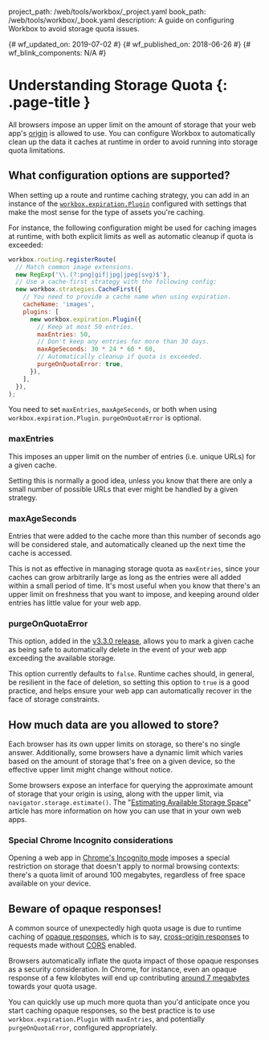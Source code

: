 project_path: /web/tools/workbox/_project.yaml
book_path: /web/tools/workbox/_book.yaml
description: A guide on configuring Workbox to avoid storage quota issues.

{# wf_updated_on: 2019-07-02 #}
{# wf_published_on: 2018-06-26 #}
{# wf_blink_components: N/A #}

# Understanding Storage Quota {: .page-title }

All browsers impose an upper limit on the amount of storage that your web app's
[origin](https://developer.mozilla.org/en-US/docs/Web/Security/Same-origin_policy) is allowed to
use. You can configure Workbox to automatically clean up the data it caches at runtime in order to
avoid running into storage quota limitations.

## What configuration options are supported?

When setting up a route and runtime caching strategy, you can add in an instance of the
[`workbox.expiration.Plugin`](/web/tools/workbox/reference-docs/latest/workbox.expiration.Plugin)
configured with settings that make the most sense for the type of assets you're caching.

For instance, the following configuration might be used for caching images at runtime, with both
explicit limits as well as automatic cleanup if quota is exceeded:

```javascript
workbox.routing.registerRoute(
  // Match common image extensions.
  new RegExp('\\.(?:png|gif|jpg|jpeg|svg)$'),
  // Use a cache-first strategy with the following config:
  new workbox.strategies.CacheFirst({
    // You need to provide a cache name when using expiration.
    cacheName: 'images',
    plugins: [
      new workbox.expiration.Plugin({
        // Keep at most 50 entries.
        maxEntries: 50,
        // Don't keep any entries for more than 30 days.
        maxAgeSeconds: 30 * 24 * 60 * 60,
        // Automatically cleanup if quota is exceeded.
        purgeOnQuotaError: true,
      }),
    ],
  }),
);
```

You need to set `maxEntries`, `maxAgeSeconds`, or both when using `workbox.expiration.Plugin`.
`purgeOnQuotaError` is optional.

### maxEntries

This imposes an upper limit on the number of entries (i.e. unique URLs) for a given cache.

Setting this is normally a good idea, unless you know that there are only a small number of
possible URLs that ever might be handled by a given strategy.

### maxAgeSeconds

Entries that were added to the cache more than this number of seconds ago will be considered
stale, and automatically cleaned up the next time the cache is accessed.

This is not as effective in managing storage quota as `maxEntries`, since your caches can grow
arbitrarily large as long as the entries were all added within a small period of time. It's most
useful when you know that there's an upper limit on freshness that you want to impose, and keeping
around older entries has little value for your web app.

### purgeOnQuotaError

This option, added in the [v3.3.0 release](https://github.com/GoogleChrome/workbox/releases/tag/v3.3.0),
allows you to mark a given cache as being safe to automatically delete in the event of your web
app exceeding the available storage.

This option currently defaults to `false`. Runtime caches should, in general, be resilient in the
face of deletion, so setting this option to `true` is a good practice, and helps ensure your web
app can automatically recover in the face of storage constraints.

## How much data are you allowed to store?

Each browser has its own upper limits on storage, so there's no single answer. Additionally, some
browsers have a dynamic limit which varies based on the amount of storage that's free on a given
device, so the effective upper limit might change without notice.

Some browsers expose an interface for querying the approximate amount of storage that your origin
is using, along with the upper limit, via `navigator.storage.estimate()`. The
"[Estimating Available Storage Space](/web/updates/2017/08/estimating-available-storage-space)"
article has more information on how you can use that in your own web apps.

### Special Chrome Incognito considerations

Opening a web app in [Chrome's Incognito mode](https://support.google.com/chrome/answer/95464)
imposes a special restriction on storage that doesn't apply to normal browsing contexts: there's a
quota limit of around 100 megabytes, regardless of free space available on your device.

## Beware of opaque responses!

A common source of unexpectedly high quota usage is due to runtime caching of
[opaque responses](https://stackoverflow.com/questions/39109789/what-limitations-apply-to-opaque-responses),
which is to say, [cross-origin responses](handle-third-party-requests) to requests made without
[CORS](https://fetch.spec.whatwg.org/#http-cors-protocol) enabled.

Browsers automatically inflate the quota impact of those opaque responses as a security
consideration. In Chrome, for instance, even an opaque response of a few kilobytes will end up
contributing [around 7 megabytes](https://bugs.chromium.org/p/chromium/issues/detail?id=796060#c17)
towards your quota usage.

You can quickly use up much more quota than you'd anticipate once you start caching opaque
responses, so the best practice is to use `workbox.expiration.Plugin` with `maxEntries`, and
potentially `purgeOnQuotaError`, configured appropriately.
